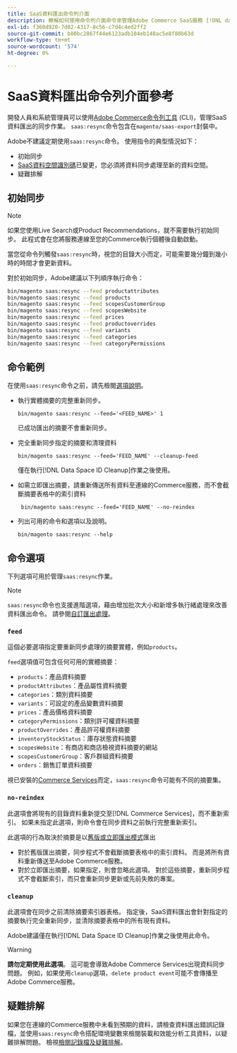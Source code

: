 ```yaml
---
title: SaaS資料匯出命令列介面
description: 瞭解如何使用命令列介面命令來管理Adobe Commerce SaaS服務 [!DNL data export extension] 的摘要和程式。
exl-id: f360d920-7d02-4317-8c56-c7d4c4ed2ff2
source-git-commit: b80bc2867f44e6123adb104eb148ac5e8f80b63d
workflow-type: tm+mt
source-wordcount: '574'
ht-degree: 0%

---
```


# SaaS資料匯出命令列介面參考

開發人員和系統管理員可以使用[Adobe Commerce命令列工具](https://experienceleague.adobe.com/en/docs/commerce-operations/configuration-guide/cli/config-cli) (CLI)，管理SaaS資料匯出的同步作業。 `saas:resync`命令包含在`magento/saas-export`封裝中。

Adobe不建議定期使用`saas:resync`命令。 使用指令的典型情況如下：

- 初始同步
- [SaaS資料空間識別碼](https://experienceleague.adobe.com/en/docs/commerce-admin/config/services/saas)已變更，您必須將資料同步處理至新的資料空間。
- 疑難排解

## 初始同步

>[!NOTE]
>如果您使用Live Search或Product Recommendations，就不需要執行初始同步。 此程式會在您將服務連線至您的Commerce執行個體後自動啟動。

當您從命令列觸發`saas:resync`時，視您的目錄大小而定，可能需要幾分鐘到幾小時的時間才會更新資料。

對於初始同步，Adobe建議以下列順序執行命令：

```bash
bin/magento saas:resync --feed productattributes
bin/magento saas:resync --feed products
bin/magento saas:resync --feed scopesCustomerGroup
bin/magento saas:resync --feed scopesWebsite
bin/magento saas:resync --feed prices
bin/magento saas:resync --feed productoverrides
bin/magento saas:resync --feed variants
bin/magento saas:resync --feed categories
bin/magento saas:resync --feed categoryPermissions
```

## 命令範例

在使用`saas:resync`命令之前，請先檢閱[選項說明](#command-options)。

- 執行實體摘要的完整重新同步。

  ```
  bin/magento saas:resync --feed='<FEED_NAME>' 1
  ```

  已成功匯出的摘要不會重新同步。

- 完全重新同步指定的摘要和清理資料

  ```
  bin/magento saas:resync --feed='FEED_NAME' --cleanup-feed
  ```

  僅在執行[!DNL Data Space ID Cleanup]作業之後使用。

- 如需立即匯出摘要，請重新傳送所有資料至連線的Commerce服務，而不會截斷摘要表格中的索引資料

  ```
   bin/magento saas:resync --feed='FEED_NAME' --no-reindex
  ```

- 列出可用的命令和選項以及說明。

  ```
  bin/magento saas:resync --help
  ```

## 命令選項

下列選項可用於管理`saas:resync`作業。

>[!NOTE]
>
>`saas:resync`命令也支援進階選項，藉由增加批次大小和新增多執行緒處理來改善資料匯出命令。 請參閱[自訂匯出處理](customize-export-processing.md)。

### `feed`

這個必要選項指定要重新同步處理的摘要實體，例如`products`。

`feed`選項值可包含任何可用的實體摘要：

- `products`：產品資料摘要
- `productAttributes`：產品屬性資料摘要
- `categories`：類別資料摘要
- `variants`：可設定的產品變數資料摘要
- `prices`：產品價格資料摘要
- `categoryPermissions`：類別許可權資料摘要
- `productOverrides`：產品許可權資料摘要
- `inventoryStockStatus`：庫存狀態資料摘要
- `scopesWebsite`：有商店和商店檢視資料摘要的網站
- `scopesCustomerGroup`：客戶群組資料摘要
- `orders`：銷售訂單資料摘要

視已安裝的[Commerce Services](../landing/saas.md)而定，`saas:resync`命令可能有不同的摘要集。

### `no-reindex`

此選項會將現有的目錄資料重新提交至[!DNL Commerce Services]，而不重新索引。 如果未指定此選項，則命令會在同步資料之前執行完整重新索引。

此選項的行為取決於摘要是以[舊版或立即匯出模式](data-synchronization.md#synchronization-modes)匯出

- 對於舊版匯出摘要，同步程式不會截斷摘要表格中的索引資料。 而是將所有資料重新傳送至Adobe Commerce服務。
- 對於立即匯出摘要，如果指定，則會忽略此選項。 對於這些摘要，重新同步程式不會截斷索引，而只會重新同步更新或先前失敗的專案。

### `cleanup`

此選項會在同步之前清除摘要索引器表格。 指定後，SaaS資料匯出會針對指定的摘要執行完全重新同步，並清除摘要表格中的所有現有資料。

Adobe建議僅在執行[!DNL Data Space ID Cleanup]作業之後使用此命令。

>[!WARNING]
>
>**請勿定期使用此選項**。 這可能會導致Adobe Commerce Services出現資料同步問題。 例如，如果使用`cleanup`選項，`delete product event`可能不會傳播至Adobe Commerce服務。

## 疑難排解

如果您在連線的Commerce服務中未看到預期的資料，請檢查資料匯出錯誤記錄檔，並使用`saas:resync`命令搭配環境變數來檢閱裝載和效能分析工具資料，以疑難排解問題。 檢視[檢閱記錄檔及疑難排解](troubleshooting-logging.md)。
